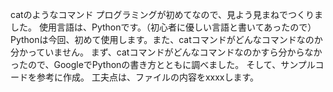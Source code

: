 catのようなコマンド
プログラミングが初めてなので、見よう見まねでつくりました。
使用言語は、Pythonです。（初心者に優しい言語と書いてあったので）
Pythonは今回、初めて使用します。また、catコマンドがどんなコマンドなのか分かっていません。
まず、catコマンドがどんなコマンドなのかすら分からなかったので、GoogleでPythonの書き方とともに調べました。
そして、サンプルコードを参考に作成。
工夫点は、ファイルの内容をxxxxします。
